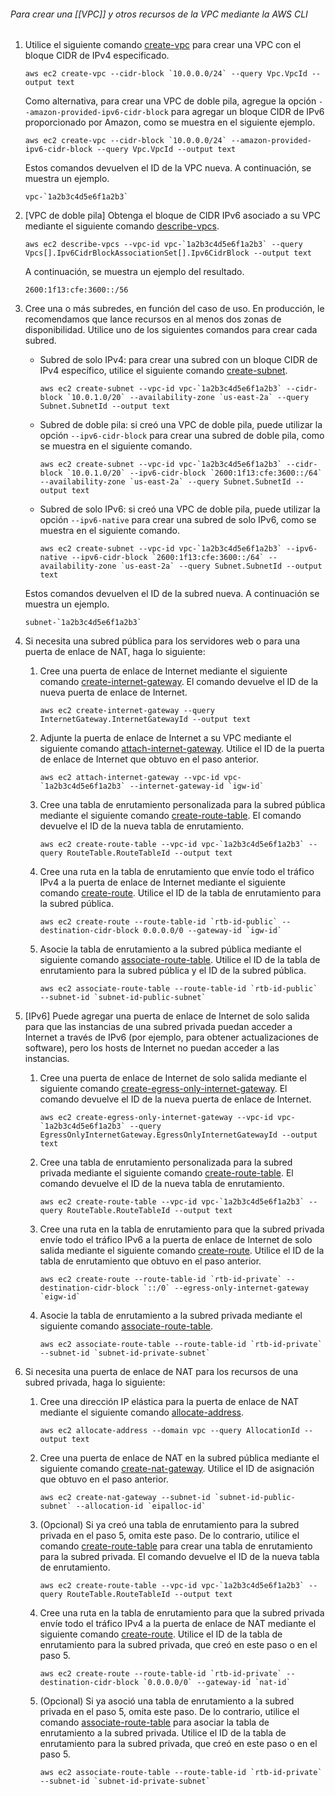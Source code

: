 
###### Para crear una [[VPC]] y otros recursos de la VPC mediante la AWS CLI

1. Utilice el siguiente comando [create-vpc](https://awscli.amazonaws.com/v2/documentation/api/latest/reference/ec2/create-vpc.html) para crear una VPC con el bloque CIDR de IPv4 especificado.  

    ```
    aws ec2 create-vpc --cidr-block `10.0.0.0/24` --query Vpc.VpcId --output text
    ```

    Como alternativa, para crear una VPC de doble pila, agregue la opción `--amazon-provided-ipv6-cidr-block` para agregar un bloque CIDR de IPv6 proporcionado por Amazon, como se muestra en el siguiente ejemplo.
    
    ```
    aws ec2 create-vpc --cidr-block `10.0.0.0/24` --amazon-provided-ipv6-cidr-block --query Vpc.VpcId --output text
    ```

    Estos comandos devuelven el ID de la VPC nueva. A continuación, se muestra un ejemplo.
    
    ```
    vpc-`1a2b3c4d5e6f1a2b3` 
    ```

2. [VPC de doble pila] Obtenga el bloque de CIDR IPv6 asociado a su VPC mediante el siguiente comando [describe-vpcs](https://awscli.amazonaws.com/v2/documentation/api/latest/reference/ec2/describe-vpcs.html).
    
    ```
    aws ec2 describe-vpcs --vpc-id vpc-`1a2b3c4d5e6f1a2b3` --query Vpcs[].Ipv6CidrBlockAssociationSet[].Ipv6CidrBlock --output text
    ```

    A continuación, se muestra un ejemplo del resultado.
    
    `2600:1f13:cfe:3600::/56`

3. Cree una o más subredes, en función del caso de uso. En producción, le recomendamos que lance recursos en al menos dos zonas de disponibilidad. Utilice uno de los siguientes comandos para crear cada subred.
    
    - Subred de solo IPv4: para crear una subred con un bloque CIDR de IPv4 específico, utilice el siguiente comando [create-subnet](https://awscli.amazonaws.com/v2/documentation/api/latest/reference/ec2/create-subnet.html).
        
        ```
        aws ec2 create-subnet --vpc-id vpc-`1a2b3c4d5e6f1a2b3` --cidr-block `10.0.1.0/20` --availability-zone `us-east-2a` --query Subnet.SubnetId --output text
        ```
        
    - Subred de doble pila: si creó una VPC de doble pila, puede utilizar la opción `--ipv6-cidr-block` para crear una subred de doble pila, como se muestra en el siguiente comando.
        
        ```
        aws ec2 create-subnet --vpc-id vpc-`1a2b3c4d5e6f1a2b3` --cidr-block `10.0.1.0/20` --ipv6-cidr-block `2600:1f13:cfe:3600::/64` --availability-zone `us-east-2a` --query Subnet.SubnetId --output text
        ```
        
    - Subred de solo IPv6: si creó una VPC de doble pila, puede utilizar la opción `--ipv6-native` para crear una subred de solo IPv6, como se muestra en el siguiente comando.
        
        ```
        aws ec2 create-subnet --vpc-id vpc-`1a2b3c4d5e6f1a2b3` --ipv6-native --ipv6-cidr-block `2600:1f13:cfe:3600::/64` --availability-zone `us-east-2a` --query Subnet.SubnetId --output text
        ```

    Estos comandos devuelven el ID de la subred nueva. A continuación se muestra un ejemplo.
    
    ```
    subnet-`1a2b3c4d5e6f1a2b3` 
    ```

4. Si necesita una subred pública para los servidores web o para una puerta de enlace de NAT, haga lo siguiente:
    
    1. Cree una puerta de enlace de Internet mediante el siguiente comando [create-internet-gateway](https://awscli.amazonaws.com/v2/documentation/api/latest/reference/ec2/create-internet-gateway.html). El comando devuelve el ID de la nueva puerta de enlace de Internet.
        
        ```
        aws ec2 create-internet-gateway --query InternetGateway.InternetGatewayId --output text
        ```
        
    2. Adjunte la puerta de enlace de Internet a su VPC mediante el siguiente comando [attach-internet-gateway](https://awscli.amazonaws.com/v2/documentation/api/latest/reference/ec2/attach-internet-gateway.html). Utilice el ID de la puerta de enlace de Internet que obtuvo en el paso anterior.
        
        ```
        aws ec2 attach-internet-gateway --vpc-id vpc-`1a2b3c4d5e6f1a2b3` --internet-gateway-id `igw-id`
        ```
        
    3. Cree una tabla de enrutamiento personalizada para la subred pública mediante el siguiente comando [create-route-table](https://awscli.amazonaws.com/v2/documentation/api/latest/reference/ec2/create-route-table.html). El comando devuelve el ID de la nueva tabla de enrutamiento.
        
        ```
        aws ec2 create-route-table --vpc-id vpc-`1a2b3c4d5e6f1a2b3` --query RouteTable.RouteTableId --output text
        ```
        
    4. Cree una ruta en la tabla de enrutamiento que envíe todo el tráfico IPv4 a la puerta de enlace de Internet mediante el siguiente comando [create-route](https://awscli.amazonaws.com/v2/documentation/api/latest/reference/ec2/create-route.html). Utilice el ID de la tabla de enrutamiento para la subred pública.
        
        ```
        aws ec2 create-route --route-table-id `rtb-id-public` --destination-cidr-block 0.0.0.0/0 --gateway-id `igw-id`
        ```
        
    5. Asocie la tabla de enrutamiento a la subred pública mediante el siguiente comando [associate-route-table](https://awscli.amazonaws.com/v2/documentation/api/latest/reference/ec2/associate-route-table.html). Utilice el ID de la tabla de enrutamiento para la subred pública y el ID de la subred pública.
        
        ```
        aws ec2 associate-route-table --route-table-id `rtb-id-public` --subnet-id `subnet-id-public-subnet`
        ```

5. [IPv6] Puede agregar una puerta de enlace de Internet de solo salida para que las instancias de una subred privada puedan acceder a Internet a través de IPv6 (por ejemplo, para obtener actualizaciones de software), pero los hosts de Internet no puedan acceder a las instancias.
    
    1. Cree una puerta de enlace de Internet de solo salida mediante el siguiente comando [create-egress-only-internet-gateway](https://awscli.amazonaws.com/v2/documentation/api/latest/reference/ec2/create-egress-only-internet-gateway.html). El comando devuelve el ID de la nueva puerta de enlace de Internet.
        
        ```
        aws ec2 create-egress-only-internet-gateway --vpc-id vpc-`1a2b3c4d5e6f1a2b3` --query EgressOnlyInternetGateway.EgressOnlyInternetGatewayId --output text
        ```
        
    2. Cree una tabla de enrutamiento personalizada para la subred privada mediante el siguiente comando [create-route-table](https://awscli.amazonaws.com/v2/documentation/api/latest/reference/ec2/create-route-table.html). El comando devuelve el ID de la nueva tabla de enrutamiento.
        
        ```
        aws ec2 create-route-table --vpc-id vpc-`1a2b3c4d5e6f1a2b3` --query RouteTable.RouteTableId --output text
        ```
        
    3. Cree una ruta en la tabla de enrutamiento para que la subred privada envíe todo el tráfico IPv6 a la puerta de enlace de Internet de solo salida mediante el siguiente comando [create-route](https://awscli.amazonaws.com/v2/documentation/api/latest/reference/ec2/create-route.html). Utilice el ID de la tabla de enrutamiento que obtuvo en el paso anterior.
        
        ```
        aws ec2 create-route --route-table-id `rtb-id-private` --destination-cidr-block `::/0` --egress-only-internet-gateway `eigw-id`
        ```
        
    4. Asocie la tabla de enrutamiento a la subred privada mediante el siguiente comando [associate-route-table](https://awscli.amazonaws.com/v2/documentation/api/latest/reference/ec2/associate-route-table.html).
        
        ```
        aws ec2 associate-route-table --route-table-id `rtb-id-private` --subnet-id `subnet-id-private-subnet`
        ```

6. Si necesita una puerta de enlace de NAT para los recursos de una subred privada, haga lo siguiente:
    
    1. Cree una dirección IP elástica para la puerta de enlace de NAT mediante el siguiente comando [allocate-address](https://awscli.amazonaws.com/v2/documentation/api/latest/reference/ec2/allocate-address.html).
        
        ```
        aws ec2 allocate-address --domain vpc --query AllocationId --output text
        ```
        
    2. Cree una puerta de enlace de NAT en la subred pública mediante el siguiente comando [create-nat-gateway](https://awscli.amazonaws.com/v2/documentation/api/latest/reference/ec2/create-nat-gateway.html). Utilice el ID de asignación que obtuvo en el paso anterior.
        
        ```
        aws ec2 create-nat-gateway --subnet-id `subnet-id-public-subnet` --allocation-id `eipalloc-id`
        ```
        
    3. (Opcional) Si ya creó una tabla de enrutamiento para la subred privada en el paso 5, omita este paso. De lo contrario, utilice el comando [create-route-table](https://awscli.amazonaws.com/v2/documentation/api/latest/reference/ec2/create-route-table.html) para crear una tabla de enrutamiento para la subred privada. El comando devuelve el ID de la nueva tabla de enrutamiento.
        
        ```
        aws ec2 create-route-table --vpc-id vpc-`1a2b3c4d5e6f1a2b3` --query RouteTable.RouteTableId --output text
        ```
        
    4. Cree una ruta en la tabla de enrutamiento para que la subred privada envíe todo el tráfico IPv4 a la puerta de enlace de NAT mediante el siguiente comando [create-route](https://awscli.amazonaws.com/v2/documentation/api/latest/reference/ec2/create-route.html). Utilice el ID de la tabla de enrutamiento para la subred privada, que creó en este paso o en el paso 5.
        
        ```
        aws ec2 create-route --route-table-id `rtb-id-private` --destination-cidr-block `0.0.0.0/0` --gateway-id `nat-id`
        ```
        
    5. (Opcional) Si ya asoció una tabla de enrutamiento a la subred privada en el paso 5, omita este paso. De lo contrario, utilice el comando [associate-route-table](https://awscli.amazonaws.com/v2/documentation/api/latest/reference/ec2/associate-route-table.html) para asociar la tabla de enrutamiento a la subred privada. Utilice el ID de la tabla de enrutamiento para la subred privada, que creó en este paso o en el paso 5.
        
        ```
        aws ec2 associate-route-table --route-table-id `rtb-id-private` --subnet-id `subnet-id-private-subnet`
        ```
